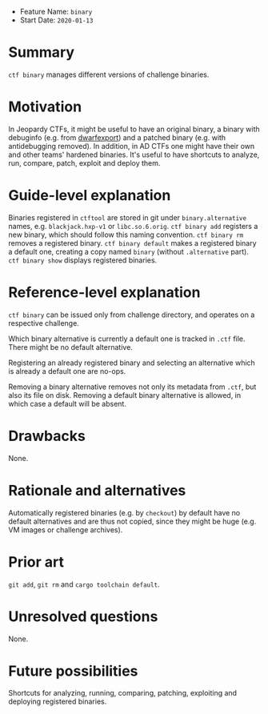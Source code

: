 - Feature Name: `binary`
- Start Date: `2020-01-13`

# Summary
[summary]: #summary

`ctf binary` manages different versions of challenge binaries.

# Motivation
[motivation]: #motivation

In Jeopardy CTFs, it might be useful to have an original binary, a binary with debuginfo (e.g. from [dwarfexport](
https://github.com/ALSchwalm/dwarfexport)) and a patched binary (e.g. with antidebugging removed). In addition, in AD
CTFs one might have their own and other teams' hardened binaries. It's useful to have shortcuts to analyze, run,
compare, patch, exploit and deploy them.

# Guide-level explanation
[guide-level-explanation]: #guide-level-explanation

Binaries registered in `ctftool` are stored in git under `binary.alternative` names, e.g. `blackjack.hxp-v1` or
`libc.so.6.orig`. `ctf binary add` registers a new binary, which should follow this naming convention. `ctf binary rm`
removes a registered binary. `ctf binary default` makes a registered binary a default one, creating a copy named
`binary` (without `.alternative` part). `ctf binary show` displays registered binaries.

# Reference-level explanation
[reference-level-explanation]: #reference-level-explanation

`ctf binary` can be issued only from challenge directory, and operates on a respective challenge.

Which binary alternative is currently a default one is tracked in `.ctf` file. There might be no default alternative.

Registering an already registered binary and selecting an alternative which is already a default one are no-ops.

Removing a binary alternative removes not only its metadata from `.ctf`, but also its file on disk. Removing a default
binary alternative is allowed, in which case a default will be absent.

# Drawbacks
[drawbacks]: #drawbacks

None.

# Rationale and alternatives
[rationale-and-alternatives]: #rationale-and-alternatives

Automatically registered binaries (e.g. by `checkout`) by default have no default alternatives and are thus not copied,
since they might be huge (e.g. VM images or challenge archives).

# Prior art
[prior-art]: #prior-art

`git add`, `git rm` and `cargo toolchain default`.

# Unresolved questions
[unresolved-questions]: #unresolved-questions

None.

# Future possibilities
[future-possibilities]: #future-possibilities

Shortcuts for analyzing, running, comparing, patching, exploiting and deploying registered binaries.
